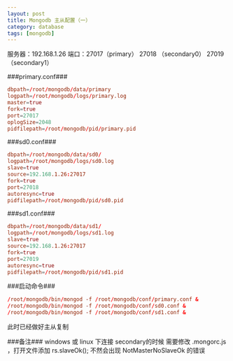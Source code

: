 ```yaml
---
layout: post
title: Mongodb 主从配置（一）
category: database
tags: [mongodb]
---
```


服务器：192.168.1.26
端口：27017（primary）
          27018 （secondary0）
          27019 （secondary1）

###primary.conf###
```conf
dbpath=/root/mongodb/data/primary
logpath=/root/mongodb/logs/primary.log
master=true
fork=true
port=27017
oplogSize=2048
pidfilepath=/root/mongodb/pid/primary.pid
```

###sd0.conf###
```conf
dbpath=/root/mongodb/data/sd0/
logpath=/root/mongodb/logs/sd0.log
slave=true
source=192.168.1.26:27017
fork=true
port=27018
autoresync=true
pidfilepath=/root/mongodb/pid/sd0.pid
```

###sd1.conf###
```conf
dbpath=/root/mongodb/data/sd1/
logpath=/root/mongodb/logs/sd1.log
slave=true
source=192.168.1.26:27017
fork=true
port=27019
autoresync=true
pidfilepath=/root/mongodb/pid/sd1.pid
```

###启动命令###
```conf
/root/mongodb/bin/mongod -f /root/mongodb/conf/primary.conf &
/root/mongodb/bin/mongod -f /root/mongodb/conf/sd0.conf &
/root/mongodb/bin/mongod -f /root/mongodb/conf/sd1.conf &
```
此时已经做好主从复制


###备注###
windows 或 linux 下连接 secondary的时候 需要修改 .mongorc.js ，打开文件添加 rs.slaveOk();
不然会出现 NotMasterNoSlaveOk 的错误
